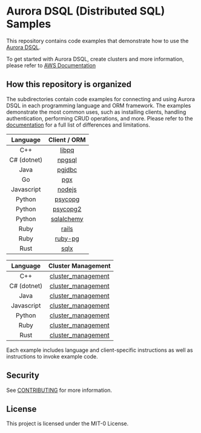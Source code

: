 # Aurora DSQL (Distributed SQL) Samples

This repository contains code examples that demonstrate how to use the [Aurora DSQL](https://aws.amazon.com/rds/aurora/dsql/).

To get started with Aurora DSQL, create clusters and more information, please refer to [AWS Documentation](https://docs.aws.amazon.com/aurora-dsql/latest/userguide/getting-started.html)

## How this repository is organized

The subdirectories contain code examples for connecting and using Aurora DSQL in each programming language and ORM framework. The examples demonstrate the most common uses, such as installing clients, handling authentication, performing CRUD operations, and more. Please refer to the [documentation](https://docs.aws.amazon.com/aurora-dsql/latest/userguide/known-issues.html) for a full list of differences and limitations.

|  Language   |          Client / ORM           |
| :---------: | :-----------------------------: |
|     C++     |       [libpq](cpp/libpq)        |
| C# (dotnet) |     [npgsql](dotnet/npgsql)     |
|    Java     |      [pgjdbc](java/pgjdbc)      |
|     Go      |          [pgx](go/pgx/)          |
| Javascript  |  [nodejs](javascript/nodejs/)   |
|   Python    |   [psycopg](python/psycopg/)    |
|   Python    |  [psycopg2](python/psycopg2/)   |
|   Python    | [sqlalchemy](python/sqlalchemy) |
|    Ruby     |       [rails](ruby/rails)       |
|    Ruby     |     [ruby-pg](ruby/ruby-pg)     |
|    Rust     |        [sqlx](rust/sqlx)        |

|  Language   |                 Cluster Management                  |
| :---------: | :-------------------------------------------------: |
|     C++     |    [cluster_management](cpp/cluster_management)     |
| C# (dotnet) |   [cluster_management](dotnet/cluster_management)   |
|    Java     |    [cluster_management](java/cluster_management)    |
| Javascript  | [cluster_management](javascript/cluster_management) |
|   Python    |   [cluster_management](python/cluster_management)   |
|    Ruby     |    [cluster_management](ruby/cluster_management)    |
|    Rust     |    [cluster_management](rust/cluster_management)    |

Each example includes language and client-specific instructions as well as instructions to invoke example code.

## Security

See [CONTRIBUTING](CONTRIBUTING.md#security-issue-notifications) for more information.

## License

This project is licensed under the MIT-0 License.
